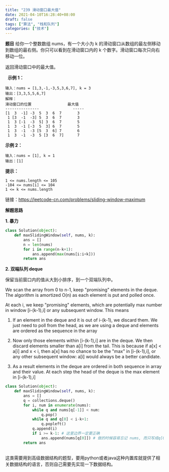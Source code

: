 ```yaml
---
title: "239 滑动窗口最大值"
date: 2021-04-10T16:28:40+08:00
draft: false
tags: ["算法", "栈和队列"]
categories: ["技术"]
---
```


**题目**
给你一个整数数组 nums，有一个大小为 k 的滑动窗口从数组的最左侧移动到数组的最右侧。你只可以看到在滑动窗口内的 k 个数字。滑动窗口每次只向右移动一位。

返回滑动窗口中的最大值。

 
**示例 1：**
```
输入：nums = [1,3,-1,-3,5,3,6,7], k = 3
输出：[3,3,5,5,6,7]
解释：
滑动窗口的位置                最大值
---------------               -----
[1  3  -1] -3  5  3  6  7       3
 1 [3  -1  -3] 5  3  6  7       3
 1  3 [-1  -3  5] 3  6  7       5
 1  3  -1 [-3  5  3] 6  7       5
 1  3  -1  -3 [5  3  6] 7       6
 1  3  -1  -3  5 [3  6  7]      7
```

**示例 2：**

```
输入：nums = [1], k = 1
输出：[1]
```

**提示：**

```
1 <= nums.length <= 105
-104 <= nums[i] <= 104
1 <= k <= nums.length
```

链接：https://leetcode-cn.com/problems/sliding-window-maximum

**解题思路**

**1. 暴力**

```python
class Solution(object):
    def maxSlidingWindow(self, nums, k):
        ans = []
        n = len(nums)
        for i in range(n-k+1):
            ans.append(max(nums[i:i+k]))
        return ans
```

**2. 双端队列 deque**

保留当前窗口内的值从大到小排序，到一个双端队列中。

We scan the array from 0 to n-1, keep "promising" elements in the deque. The algorithm is amortized O(n) as each element is put and polled once.

At each i, we keep "promising" elements, which are potentially max number in window [i-(k-1),i] or any subsequent window. This means

1. If an element in the deque and it is out of i-(k-1), we discard them. We just need to poll from the head, as we are using a deque and elements are ordered as the sequence in the array

2. Now only those elements within [i-(k-1),i] are in the deque. We then discard elements smaller than a[i] from the tail. This is because if a[x] < a[i] and x < i, then a[x] has no chance to be the "max" in [i-(k-1),i], or any other subsequent window: a[i] would always be a better candidate.

3. As a result elements in the deque are ordered in both sequence in array and their value. At each step the head of the deque is the max element in [i-(k-1),i]

```python
class Solution(object):
    def maxSlidingWindow(self, nums, k):
        ans = []
        q = collections.deque()
        for i, num in enumerate(nums):
            while q and nums[q[-1]] < num:
                q.pop()
            while q and q[0] < i-k+1:
                q.popleft()
            q.append(i)
            if i >= k-1: # 这里边界一定要正确
                ans.append(nums[q[0]]) # 做的时候容易忘记 nums, 而只写成q[0]
        return ans
        
```

这类需要用到高级数据结构的题型，要用python或者java这种内置库就提供了相关数据结构的语言，否则自己需要先实现一下数据结构。